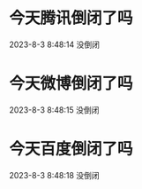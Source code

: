 # 今天腾讯倒闭了吗

2023-8-3 8:48:14 没倒闭

# 今天微博倒闭了吗

2023-8-3 8:48:15 没倒闭

# 今天百度倒闭了吗

2023-8-3 8:48:18 没倒闭

